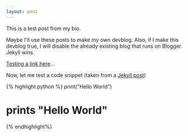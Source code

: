```yaml
---
layout: post
---
```

This is a test post from my bio.

Maybe I'll use these posts to make my own devblog.
Also, if I make this devblog true, I will disable the already existing blog that runs on Blogger. Jekyll wins.

[Testing a link here][test-link]... 

Now, let me test a code snippet (taken from a [Jekyll post][jekyll-post])

{% highlight python %}
print("Hello World")
# prints "Hello World"
{% endhighlight%}

[jekyll-post]: https://jekyll.github.io/minima/2016/05/20/welcome-to-jekyll.html
[test-link]: https://go.eleu.me/yt-test-link